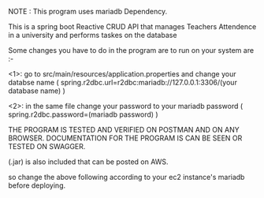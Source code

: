 NOTE : This program uses mariadb Dependency.

This is a spring boot Reactive CRUD  API that manages Teachers Attendence in a university and performs taskes on the database

Some changes you have to do in the program are to run on your system are :-

<1>: go to src/main/resources/application.properties and change your databse name ( spring.r2dbc.url=r2dbc:mariadb://127.0.0.1:3306/(your database name) )

<2>: in the same file change your password to your mariadb password ( spring.r2dbc.password=(mariadb password) )

THE PROGRAM IS TESTED AND VERIFIED ON POSTMAN AND ON ANY BROWSER. DOCUMENTATION FOR THE PROGRAM IS CAN BE SEEN OR TESTED ON SWAGGER.

(.jar) is also included that can be posted on AWS.

so change the above following according to your ec2 instance's mariadb before deploying.

